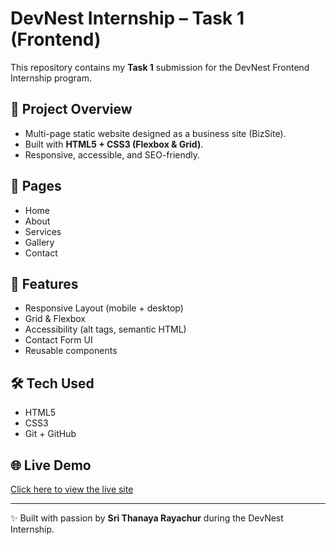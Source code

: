 # DevNest Internship – Task 1 (Frontend)

This repository contains my **Task 1** submission for the DevNest Frontend Internship program.

## 🚀 Project Overview
- Multi-page static website designed as a business site (BizSite).  
- Built with **HTML5 + CSS3 (Flexbox & Grid)**.  
- Responsive, accessible, and SEO-friendly.

## 📂 Pages
- Home
- About
- Services
- Gallery
- Contact

## 🎨 Features
- Responsive Layout (mobile + desktop)  
- Grid & Flexbox  
- Accessibility (alt tags, semantic HTML)  
- Contact Form UI  
- Reusable components  

## 🛠️ Tech Used
- HTML5  
- CSS3  
- Git + GitHub  

## 🌐 Live Demo
[Click here to view the live site](https://srithanaya.github.io/devnest-internship/)

---

✨ Built with passion by **Sri Thanaya Rayachur** during the DevNest Internship.
